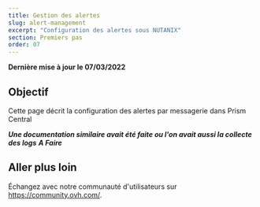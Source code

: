 ```yaml
---
title: Gestion des alertes
slug: alert-management
excerpt: "Configuration des alertes sous NUTANIX"
section: Premiers pas
order: 07
---
```


**Dernière mise à jour le 07/03/2022**

## Objectif

Cette page décrit la configuration des alertes par messagerie dans Prism Central

***Une documentation similaire avait été faite ou l'on avait aussi la collecte des logs***
***A Faire***

## Aller plus loin


Échangez avec notre communauté d'utilisateurs sur <https://community.ovh.com/>.
